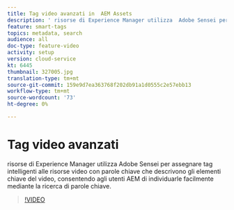 ```yaml
---
title: Tag video avanzati in  AEM Assets
description: ' risorse di Experience Manager utilizza  Adobe Sensei per assegnare tag intelligenti alle risorse video con parole chiave che descrivono gli elementi chiave del video, consentendo agli utenti AEM di individuarle facilmente mediante la ricerca di parole chiave.'
feature: smart-tags
topics: metadata, search
audience: all
doc-type: feature-video
activity: setup
version: cloud-service
kt: 6445
thumbnail: 327005.jpg
translation-type: tm+mt
source-git-commit: 159e9d7ea363768f202db91a1d0555c2e57ebb13
workflow-type: tm+mt
source-wordcount: '73'
ht-degree: 0%

---
```



# Tag video avanzati

 risorse di Experience Manager utilizza  Adobe Sensei per assegnare tag intelligenti alle risorse video con parole chiave che descrivono gli elementi chiave del video, consentendo agli utenti AEM di individuarle facilmente mediante la ricerca di parole chiave.

>[!VIDEO](https://video.tv.adobe.com/v/327005/?quality=12&learn=on)
